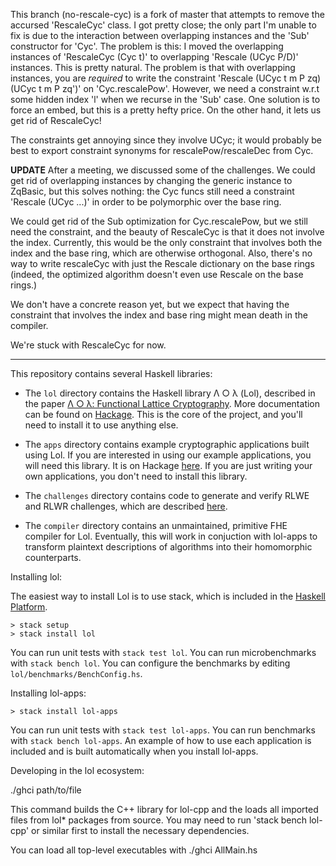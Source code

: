 This branch (no-rescale-cyc) is a fork of master that attempts to remove the
accursed 'RescaleCyc' class. I got pretty close; the only part I'm unable to fix
is due to the interaction between overlapping instances and the 'Sub' constructor
for 'Cyc'. The problem is this: I moved the overlapping instances of
'RescaleCyc (Cyc t)' to overlapping 'Rescale (UCyc P/D)' instances. This is pretty
natural. The problem is that with overlapping instances, you are *required*
to write the constraint 'Rescale (UCyc t m P zq) (UCyc t m P zq')' on 'Cyc.rescalePow'.
However, we need a constraint w.r.t some hidden index 'l' when we recurse in the
'Sub' case. One solution is to force an embed, but this is a pretty hefty price.
On the other hand, it lets us get rid of RescaleCyc!

The constraints get annoying since they involve UCyc; it would probably be best
to export constraint synonyms for rescalePow/rescaleDec from Cyc.

**UPDATE**
After a meeting, we discussed some of the challenges. We could get rid of overlapping instances
by changing the generic instance to ZqBasic, but this solves nothing: the Cyc funcs still need
a constraint 'Rescale (UCyc ...)' in order to be polymorphic over the base ring.

We could get rid of the Sub optimization for Cyc.rescalePow, but we still need the
constraint, and the beauty of RescaleCyc is that it does not involve the index.
Currently, this would be the only constraint that involves both the index and the base ring,
which are otherwise orthogonal. Also, there's no way to write rescaleCyc with just
the Rescale dictionary on the base rings (indeed, the optimized algorithm doesn't even use
Rescale on the base rings.)

We don't have a concrete reason yet, but we expect that having the constraint that involves the index and base ring might mean death in the compiler.

We're stuck with RescaleCyc for now.

--------------------------------------------------------------------------------

This repository contains several Haskell libraries:

  * The `lol` directory contains the Haskell library Λ ○ λ (Lol),
    described in the paper
    [Λ ○ λ: Functional Lattice Cryptography](https://eprint.iacr.org/2015/1134). More
    documentation can be found on
    [Hackage](https://hackage.haskell.org/package/lol). This is the
    core of the project, and you'll need to install it to use anything
    else.

  * The `apps` directory contains example cryptographic applications
    built using Lol. If you are interested in using our example
    applications, you will need this library. It is on Hackage
    [here](https://hackage.haskell.org/package/lol-apps). If you are
    just writing your own applications, you don't need to install this
    library.

  * The `challenges` directory contains code to generate and verify
    RLWE and RLWR challenges, which are described [here](https://web.eecs.umich.edu/~cpeikert/rlwe-challenges).

  * The `compiler` directory contains an unmaintained, primitive FHE
    compiler for Lol. Eventually, this will work in conjuction with
    lol-apps to transform plaintext descriptions of algorithms into
    their homomorphic counterparts.

Installing lol:

The easiest way to install Lol is to use stack, which is included in
the [Haskell Platform](https://www.haskell.org/platform/).
```
> stack setup
> stack install lol
```
You can run unit tests with `stack test lol`. You can run
microbenchmarks with `stack bench lol`. You can configure the
benchmarks by editing `lol/benchmarks/BenchConfig.hs`.

Installing lol-apps:
```
> stack install lol-apps
```
You can run unit tests with `stack test lol-apps`. You can run
benchmarks with `stack bench lol-apps`. An example of how to use each
application is included and is built automatically when you install
lol-apps.

Developing in the lol ecosystem:

./ghci path/to/file

This command builds the C++ library for lol-cpp and the loads
all imported files from lol* packages from source. You may
need to run 'stack bench lol-cpp' or similar first to install
the necessary dependencies.

You can load all top-level executables with ./ghci AllMain.hs